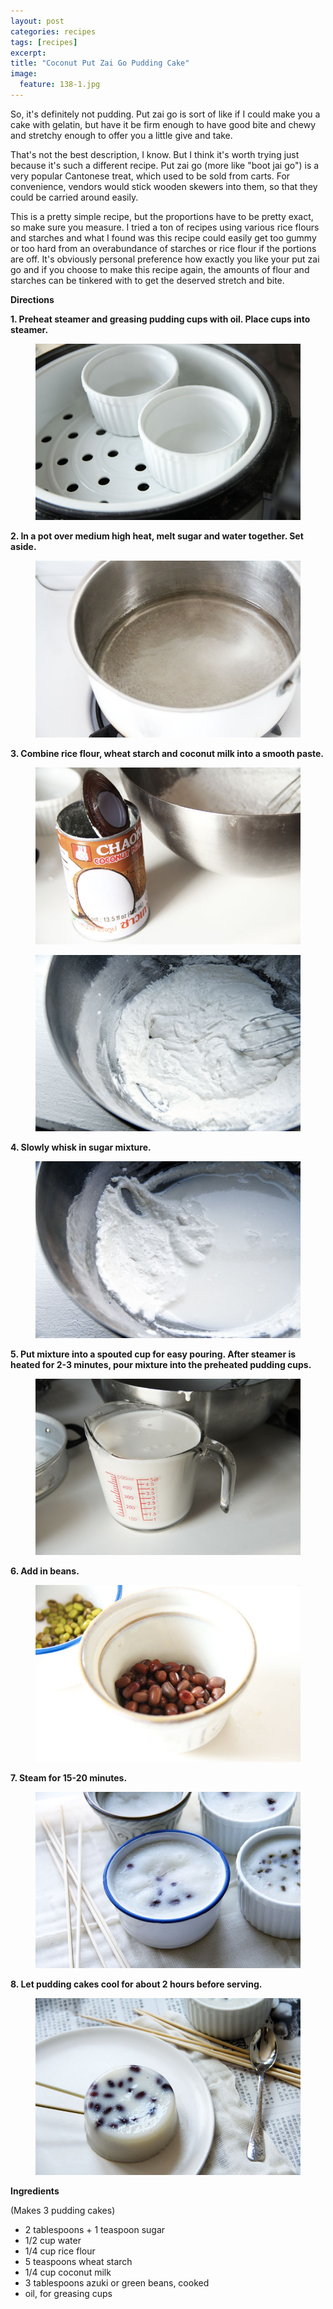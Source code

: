 ```yaml
---
layout: post
categories: recipes
tags: [recipes]
excerpt: 
title: "Coconut Put Zai Go Pudding Cake"
image:
  feature: 138-1.jpg
---
```


So, it's definitely not pudding. Put zai go is sort of like if I could make you a cake with gelatin, but have it be firm enough to have good bite and chewy and stretchy enough to offer you a little give and take.

That's not the best description, I know.  But I think it's worth trying just because it's such a different recipe. Put zai go (more like "boot jai go") is a very popular Cantonese treat, which used to be sold from carts. For convenience, vendors would stick wooden skewers into them, so that they could be carried around easily.

This is a pretty simple recipe, but the proportions have to be pretty exact, so make sure you measure.  I tried a ton of recipes using various rice flours and starches and what I found was this recipe could easily get too gummy or too hard from an overabundance of starches or rice flour if the portions are off.  It's obviously personal preference how exactly you like your put zai go and if you choose to make this recipe again, the amounts of flour and starches can be tinkered with to get the deserved stretch and bite.


__Directions__

__1. Preheat steamer and greasing pudding cups with oil.  Place cups into steamer.__

<figure> <img src='/images/138-2a.jpg'> </figure>

__2. In a pot over medium high heat, melt sugar and water together.  Set aside.__

<figure> <img src='/images/138-2b.jpg'> </figure>

__3. Combine rice flour, wheat starch and coconut milk into a smooth paste.__

<figure> <img src='/images/138-4.jpg'> </figure>
<figure> <img src='/images/138-5.jpg'> </figure>

__4. Slowly whisk in sugar mixture.__

<figure> <img src='/images/138-6.jpg'> </figure>

__5. Put mixture into a spouted cup for easy pouring. After steamer is heated for 2-3 minutes, pour mixture into the preheated pudding cups.__

<figure> <img src='/images/138-7.jpg'> </figure>

__6. Add in beans.__

<figure> <img src='/images/138-9.jpg'> </figure>

__7. Steam for 15-20 minutes.__

<figure> <img src='/images/138-10.jpg'> </figure>

__8.  Let pudding cakes cool for about 2 hours before serving.__

<figure> <img src='/images/138-11.jpg'> </figure>

<section class='recipe'>
<p><strong>Ingredients</strong></p>

<p>(Makes 3 pudding cakes)</p>

<ul><li>2 tablespoons + 1 teaspoon sugar </li><li>1/2 cup water</li><li>1/4 cup rice flour</li><li>5 teaspoons wheat starch</li><li>1/4 cup coconut milk </li><li>3 tablespoons azuki or green beans, cooked</li><li>oil, for greasing cups</li></ul></section>